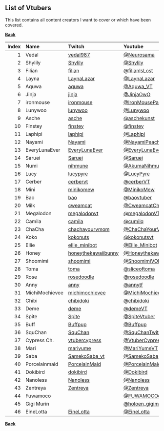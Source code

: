 ## List of Vtubers

This list contains all content creators I want to cover or which have been covered.


**[Back](https://github.com/fm3chanic/vtuber_project)**


|Index|Name|Twitch|Youtube|Language|Done|
|---:|:---|:---|:---|:---|:---:|
|1|Vedal|[vedal987](https://www.twitch.tv/vedal987)|[@Neurosama](https://www.youtube.com/@Neurosama)|English|**TRUE**|
|2|Shylily|[Shylily](https://www.twitch.tv/Shylily)|[@Shylily](https://www.youtube.com/@Shylily)|English|**TRUE**|
|3|Filian|[filian](https://www.twitch.tv/filian)|[@filianIsLost](https://www.youtube.com/@filianIsLost)|English|*FALSE*|
|4|Layna|[LaynaLazar](https://www.twitch.tv/LaynaLazar)|[@LaynaLazar](https://www.youtube.com/@LaynaLazar)|English|*FALSE*|
|5|Aquwa|[aquwa](https://www.twitch.tv/aquwa)|[@Aquwa_VT](https://www.youtube.com/@Aquwa_VT)|English|*FALSE*|
|6|Jinja|[jinja](https://www.twitch.tv/jinja)|[@JinjaOwO](https://www.youtube.com/@JinjaOwO)|German|*FALSE*|
|7|ironmouse|[ironmouse](https://www.twitch.tv/ironmouse)|[@IronMouseParty](https://www.youtube.com/@IronMouseParty)|English|*FALSE*|
|8|Lunywoo|[lunywoo](https://www.twitch.tv/lunywoo)|[@Lunywoo](https://www.youtube.com/@Lunywoo)|German|*FALSE*|
|9|Asche|[asche](https://www.twitch.tv/asche)|[@aschekunst](https://www.youtube.com/@aschekunst)|German|**TRUE**|
|10|Finstey|[finstey](https://www.twitch.tv/finstey)|[@finstey](https://www.youtube.com/@finstey)|German|*FALSE*|
|11|Laphipi|[laphipi](https://www.twitch.tv/laphipi)|[@Laphipi](https://www.youtube.com/@Laphipi)|English|*FALSE*|
|12|Nayami|[Nayami](https://www.twitch.tv/Nayami)|[@NayamiPeachfox](https://www.youtube.com/@NayamiPeachfox)|German|**TRUE**|
|13|EveryLunaEver|[EveryLunaEver](https://www.twitch.tv/EveryLunaEver)|[@EveryLunaEver](https://www.youtube.com/@EveryLunaEver)|German|*FALSE*|
|14|Saruei|[Saruei](https://www.twitch.tv/Saruei)|[@Saruei](https://www.youtube.com/@Saruei)|English|*FALSE*|
|15|Numi|[nihmune](https://www.twitch.tv/nihmune)|[@AkumaNihmune](https://www.youtube.com/@AkumaNihmune)|English|*FALSE*|
|16|Lucy|[lucypyre](https://www.twitch.tv/lucypyre)|[@LucyPyre](https://www.youtube.com/@LucyPyre)|English|*FALSE*|
|17|Cerber|[cerbervt](https://www.twitch.tv/cerbervt)|[@cerberVT](https://www.youtube.com/@cerberVT)|English|*FALSE*|
|18|Mini|[minikomew](https://www.twitch.tv/minikomew)|[@MinikoMew](https://www.youtube.com/@MinikoMew)|English|*FALSE*|
|19|Bao|[bao](https://www.twitch.tv/bao)|[@baovtuber](https://www.youtube.com/@baovtuber)|English|*FALSE*|
|20|Milk|[cweamcat](https://www.twitch.tv/cweamcat)|[@CweamcatCh](https://www.youtube.com/@CweamcatCh)|English|*FALSE*|
|21|Megalodon|[megalodonvt](https://www.twitch.tv/megalodonvt)|[@megalodonVT](https://www.youtube.com/@megalodonVT)|English|*FALSE*|
|22|Camila|[camila](https://www.twitch.tv/camila)|[@cumilq](https://www.youtube.com/@cumilq)|English|**TRUE**|
|23|ChaCha|[chachayourvmom](https://www.twitch.tv/chachayourvmom)|[@ChaChaYourVmom](https://www.youtube.com/@ChaChaYourVmom)|English|*FALSE*|
|24|Koko|[kokonuts](https://www.twitch.tv/kokonuts)|[@kokonutsvt](https://www.youtube.com/@kokonutsvt)|English|*FALSE*|
|25|Ellie|[ellie_minibot](https://www.twitch.tv/ellie_minibot)|[@Ellie_Minibot](https://www.youtube.com/@Ellie_Minibot)|English|*FALSE*|
|26|Honey|[honeythekawaiibunny](https://www.twitch.tv/honeythekawaiibunny)|[@Honeythekawaiibunny](https://www.youtube.com/@Honeythekawaiibunny)|English|*FALSE*|
|27|Shoomimi|[shoomimi](https://www.twitch.tv/shoomimi)|[@ShoomimiVODs](https://www.youtube.com/@ShoomimiVODs)|English|*FALSE*|
|28|Toma|[toma](https://www.twitch.tv/toma)|[@sliceoftoma](https://www.youtube.com/@sliceoftoma)|English|*FALSE*|
|29|Rose|[rosedoodle](https://www.twitch.tv/rosedoodle)|[@rosedoodle](https://www.youtube.com/@rosedoodle)|English|*FALSE*|
|30|Anny|[anny](https://www.twitch.tv/anny)|[@annytf](https://www.youtube.com/@annytf)|English|*FALSE*|
|31|MichiMochievee|[michimochievee](https://www.twitch.tv/michimochievee)|[@MichiMochievee](https://www.youtube.com/@MichiMochievee)|English|*FALSE*|
|32|Chibi|[chibidoki](https://www.twitch.tv/chibidoki)|[@chibidoki](https://www.youtube.com/@chibidoki)|English|*FALSE*|
|33|Deme|[deme](https://www.twitch.tv/deme)|[@demeVT](https://www.youtube.com/@demeVT)|English|*FALSE*|
|34|Spite|[Spite](https://www.twitch.tv/Spite)|[@SpiteVtuber](https://www.youtube.com/@SpiteVtuber)|English|**TRUE**|
|35|Buff|[Buffpup](https://www.twitch.tv/Buffpup)|[@Buffpup](https://www.youtube.com/@Buffpup)|English|*FALSE*|
|36|SquChan|[SquChan](https://www.twitch.tv/SquChan)|[@SquChanTwitchVODs](https://www.youtube.com/@SquChanTwitchVODs)|English|*FALSE*|
|37|Cypress Ch.|[vtubercypress](https://www.twitch.tv/vtubercypress)|[@VtuberCypress](https://www.youtube.com/@VtuberCypress)|English|*FALSE*|
|38|Mari|[mariyume](https://www.twitch.tv/mariyume)|[@MariYumeVT](https://www.youtube.com/@MariYumeVT)|English|*FALSE*|
|39|Saba|[SamekoSaba_vt](https://www.twitch.tv/SamekoSaba_vt)|[@SamekoSaba](https://www.youtube.com/@SamekoSaba)|English|**TRUE**|
|40|Porcelainmaid|[PorcelainMaid](https://www.twitch.tv/porcelainmaid)|[@PorcelainMaid](https://www.youtube.com/@PorcelainMaid)|English|*FALSE*|
|41|Dokibird|[dokibird](https://www.twitch.tv/dokibird)|[@Dokibird](https://www.youtube.com/@Dokibird)|English|*FALSE*|
|42|Nanoless|[Nanoless](https://www.twitch.tv/nanoless)|[@Nanoless](https://www.youtube.com/@Nanoless)|English|*FALSE*|
|43|Zentreya|[Zentreya](https://www.twitch.tv/zentreya)|[@Zentreya](https://www.youtube.com/@Zentreya)|English|*FALSE*|
|44|Fuwamoco||[@FUWAMOCOch](https://www.youtube.com/@FUWAMOCOch)|English|*FALSE*|
|45|Gigi Murin||[@holoen_gigimurin](https://www.youtube.com/@holoen_gigimurin)|English|*FALSE*|
|46|EineLotta|[EineLotta](https://www.twitch.tv/einelotta)|[@EineLotta](https://www.youtube.com/@EineLotta)|*FALSE|

**[Back](https://github.com/fm3chanic/vtuber_project)**